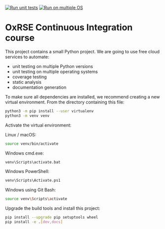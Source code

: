 [![Run unit tests](https://github.com/Elizabeth-Hayman/ci-course/actions/workflows/unittest.yml/badge.svg)](https://github.com/Elizabeth-Hayman/ci-course/actions/workflows/unittest.yml)
[![Run on multiple OS](https://github.com/Elizabeth-Hayman/ci-course/actions/workflows/python-package.yml/badge.svg)](https://github.com/Elizabeth-Hayman/ci-course/actions/workflows/python-package.yml)

# OxRSE Continuous Integration course

This project contains a small Python project. We are going to use free cloud services to automate:

- unit testing on multiple Python versions
- unit testing on multiple operating systems
- coverage testing
- static analysis
- documentation generation

To make sure all dependencies are installed, we recommend creating a new virtual environment.
From the directory containing this file:

```bash
python3 -m pip install --user virtualenv
python3 -m venv venv
```

Activate the virtual environment:

Linux / macOS:
```bash
source venv/bin/activate
```

Windows cmd.exe:
```bash
venv\Scripts\activate.bat
```

Windows PowerShell:
```bash
venv\Scripts\Activate.ps1
```

Windows using Git Bash:
```bash
source venv\Scripts\activate
```

Upgrade the build tools and install this project:

```bash
pip install --upgrade pip setuptools wheel
pip install -e .[dev,docs]
```
